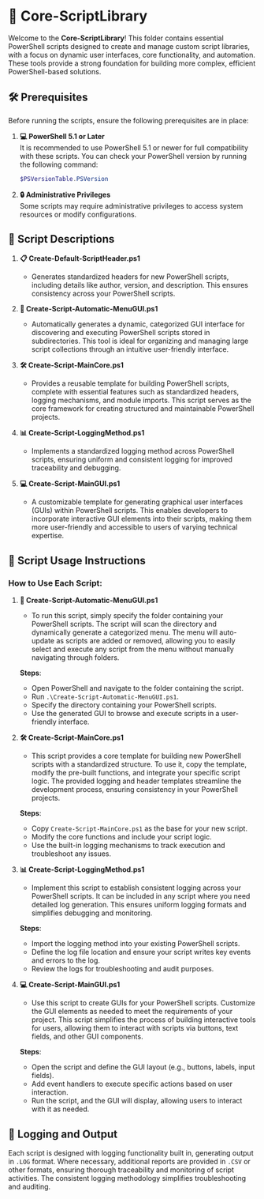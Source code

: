# 📂 Core-ScriptLibrary

Welcome to the **Core-ScriptLibrary**! This folder contains essential PowerShell scripts designed to create and manage custom script libraries, with a focus on dynamic user interfaces, core functionality, and automation. These tools provide a strong foundation for building more complex, efficient PowerShell-based solutions.

## 🛠️ Prerequisites

Before running the scripts, ensure the following prerequisites are in place:

1. **💻 PowerShell 5.1 or Later**  
   It is recommended to use PowerShell 5.1 or newer for full compatibility with these scripts. You can check your PowerShell version by running the following command:  
   ```powershell
   $PSVersionTable.PSVersion
   ```

2. **🔒 Administrative Privileges**  
   Some scripts may require administrative privileges to access system resources or modify configurations.

## 📄 Script Descriptions

1. **📋 Create-Default-ScriptHeader.ps1**  
   - Generates standardized headers for new PowerShell scripts, including details like author, version, and description. This ensures consistency across your PowerShell scripts.

2. **📝 Create-Script-Automatic-MenuGUI.ps1**  
   - Automatically generates a dynamic, categorized GUI interface for discovering and executing PowerShell scripts stored in subdirectories. This tool is ideal for organizing and managing large script collections through an intuitive user-friendly interface.

3. **🛠️ Create-Script-MainCore.ps1**  
   - Provides a reusable template for building PowerShell scripts, complete with essential features such as standardized headers, logging mechanisms, and module imports. This script serves as the core framework for creating structured and maintainable PowerShell projects.

4. **📊 Create-Script-LoggingMethod.ps1**  
   - Implements a standardized logging method across PowerShell scripts, ensuring uniform and consistent logging for improved traceability and debugging.

5. **💻 Create-Script-MainGUI.ps1**  
   - A customizable template for generating graphical user interfaces (GUIs) within PowerShell scripts. This enables developers to incorporate interactive GUI elements into their scripts, making them more user-friendly and accessible to users of varying technical expertise.

## 🚀 Script Usage Instructions

### How to Use Each Script:

1. **📝 Create-Script-Automatic-MenuGUI.ps1**  
   - To run this script, simply specify the folder containing your PowerShell scripts. The script will scan the directory and dynamically generate a categorized menu. The menu will auto-update as scripts are added or removed, allowing you to easily select and execute any script from the menu without manually navigating through folders.

   **Steps**:
   - Open PowerShell and navigate to the folder containing the script.
   - Run `.\Create-Script-Automatic-MenuGUI.ps1`.
   - Specify the directory containing your PowerShell scripts.
   - Use the generated GUI to browse and execute scripts in a user-friendly interface.

2. **🛠️ Create-Script-MainCore.ps1**  
   - This script provides a core template for building new PowerShell scripts with a standardized structure. To use it, copy the template, modify the pre-built functions, and integrate your specific script logic. The provided logging and header templates streamline the development process, ensuring consistency in your PowerShell projects.

   **Steps**:
   - Copy `Create-Script-MainCore.ps1` as the base for your new script.
   - Modify the core functions and include your script logic.
   - Use the built-in logging mechanisms to track execution and troubleshoot any issues.

3. **📊 Create-Script-LoggingMethod.ps1**  
   - Implement this script to establish consistent logging across your PowerShell scripts. It can be included in any script where you need detailed log generation. This ensures uniform logging formats and simplifies debugging and monitoring.

   **Steps**:
   - Import the logging method into your existing PowerShell scripts.
   - Define the log file location and ensure your script writes key events and errors to the log.
   - Review the logs for troubleshooting and audit purposes.

4. **💻 Create-Script-MainGUI.ps1**  
   - Use this script to create GUIs for your PowerShell scripts. Customize the GUI elements as needed to meet the requirements of your project. This script simplifies the process of building interactive tools for users, allowing them to interact with scripts via buttons, text fields, and other GUI components.

   **Steps**:
   - Open the script and define the GUI layout (e.g., buttons, labels, input fields).
   - Add event handlers to execute specific actions based on user interaction.
   - Run the script, and the GUI will display, allowing users to interact with it as needed.

## 📝 Logging and Output

Each script is designed with logging functionality built in, generating output in `.LOG` format. Where necessary, additional reports are provided in `.CSV` or other formats, ensuring thorough traceability and monitoring of script activities. The consistent logging methodology simplifies troubleshooting and auditing.
